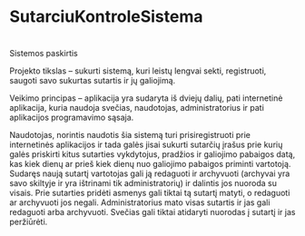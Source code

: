 # SutarciuKontroleSistema
#  
Sistemos paskirtis

Projekto tikslas – sukurti sistemą, kuri leistų lengvai sekti, registruoti, saugoti savo sukurtas sutartis ir jų galiojimą.

Veikimo principas – aplikacija yra sudaryta iš dviejų dalių, pati internetinė aplikacija, kuria naudoja svečias, naudotojas, administratorius ir pati aplikacijos programavimo sąsaja.

Naudotojas, norintis naudotis šia sistemą turi prisiregistruoti prie internetinės aplikacijos ir tada galės jisai sukurti sutarčių įrašus prie kurių galės priskirti kitus sutarties vykdytojus, pradžios ir galiojimo pabaigos datą, kas kiek dienų ar prieš kiek dienų nuo galiojimo pabaigos priminti vartotoją. Sudaręs naują sutartį vartotojas gali ją redaguoti ir archyvuoti (archyvai yra savo skiltyje ir yra ištrinami tik administratorių) ir dalintis jos nuoroda su visais. Prie sutarties pridėti asmenys gali tiktai tą sutartį matyti, o redaguoti ar archyvuoti jos negali. Administratorius mato visas sutartis ir jas gali redaguoti arba archyvuoti. Svečias gali tiktai atidaryti nuorodas į sutartį ir jas peržiūrėti.
